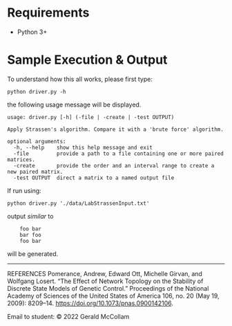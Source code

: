 
# Requirements

  * Python 3+

# Sample Execution & Output

To understand how this all works, please first type: 

```
python driver.py -h
```

the following usage message will be displayed.

```
usage: driver.py [-h] (-file | -create | -test OUTPUT)

Apply Strassen's algorithm. Compare it with a 'brute force' algorithm.

optional arguments:
  -h, --help    show this help message and exit
  -file         provide a path to a file containing one or more paired matrices.
  -create       provide the order and an interval range to create a new paired matrix.
  -test OUTPUT  direct a matrix to a named output file
```

If run using:

```
python driver.py './data/LabStrassenInput.txt'
```

output *similar* to

```
    foo bar
    bar foo
    foo bar
```

will be generated.

---

REFERENCES
Pomerance, Andrew, Edward Ott, Michelle Girvan, and Wolfgang Losert. “The Effect of Network Topology on the Stability of Discrete State Models of Genetic Control.” Proceedings of the National Academy of Sciences of the United States of America 106, no. 20 (May 19, 2009): 8209–14. https://doi.org/10.1073/pnas.0900142106.


 Email to student: 
© 2022 Gerald McCollam